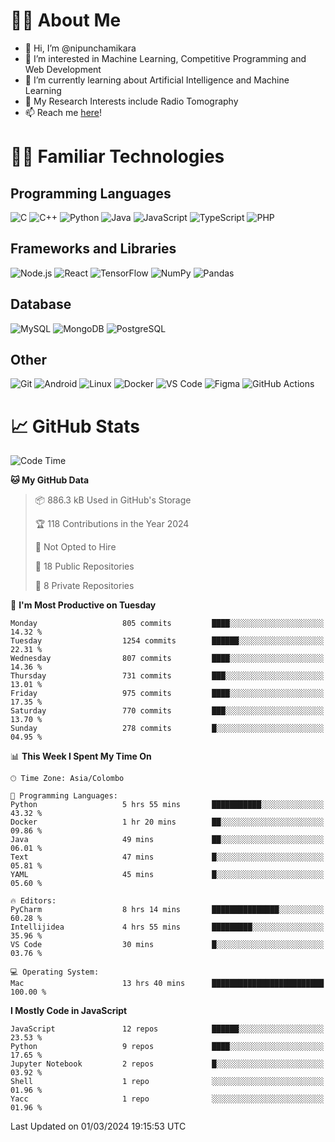 # 🙋‍♂️ About Me
- 👋 Hi, I’m @nipunchamikara
- 👀 I’m interested in Machine Learning, Competitive Programming and Web Development
- 🌱 I’m currently learning about Artificial Intelligence and Machine Learning
- 📜 My Research Interests include Radio Tomography
- 📫 Reach me [here](mailto:nipunchamikara@yahoo.com)!

# 👨‍💻 Familiar Technologies

## Programming Languages
![C](https://img.icons8.com/color/48/000000/c-programming.png "C")
![C++](https://img.icons8.com/color/48/000000/c-plus-plus-logo.png "C++")
![Python](https://img.icons8.com/color/48/000000/python.png "Python")
![Java](https://img.icons8.com/color/48/000000/java-coffee-cup-logo.png "Java")
![JavaScript](https://img.icons8.com/color/48/000000/javascript.png "JavaScript")
![TypeScript](https://img.icons8.com/color/48/000000/typescript.png "TypeScript")
![PHP](https://img.icons8.com/officel/48/000000/php-logo.png "PHP")

## Frameworks and Libraries
![Node.js](https://img.icons8.com/color/48/000000/nodejs.png "Node.js")
![React](https://img.icons8.com/officel/48/000000/react.png "React")
![TensorFlow](https://img.icons8.com/color/48/000000/tensorflow.png "TensorFlow")
![NumPy](https://img.icons8.com/color/48/000000/numpy.png "NumPy")
![Pandas](https://img.icons8.com/color/48/000000/pandas.png "Pandas")

## Database
![MySQL](https://img.icons8.com/color/48/000000/mysql-logo.png "MySQL")
![MongoDB](https://img.icons8.com/color/48/000000/mongodb.png "MongoDB")
![PostgreSQL](https://img.icons8.com/color/48/000000/postgreesql.png "PostgreSQL")

## Other
![Git](https://img.icons8.com/color/48/000000/git.png "Git")
![Android](https://img.icons8.com/color/48/000000/android-os.png "Android")
![Linux](https://img.icons8.com/color/48/000000/linux.png "Linux")
![Docker](https://img.icons8.com/color/48/000000/docker.png "Docker")
![VS Code](https://img.icons8.com/color/48/000000/visual-studio-code-2019.png "VS Code")
![Figma](https://img.icons8.com/color/48/000000/figma.png "Figma")
![GitHub Actions](https://img.icons8.com/color/48/000000/github.png "GitHub Actions")

# 📈 GitHub Stats

<!--START_SECTION:waka-->
![Code Time](http://img.shields.io/badge/Code%20Time-502%20hrs%2020%20mins-blue)

**🐱 My GitHub Data** 

> 📦 886.3 kB Used in GitHub's Storage 
 > 
> 🏆 118 Contributions in the Year 2024
 > 
> 🚫 Not Opted to Hire
 > 
> 📜 18 Public Repositories 
 > 
> 🔑 8 Private Repositories 
 > 
📅 **I'm Most Productive on Tuesday** 

```text
Monday                   805 commits         ████░░░░░░░░░░░░░░░░░░░░░   14.32 % 
Tuesday                  1254 commits        ██████░░░░░░░░░░░░░░░░░░░   22.31 % 
Wednesday                807 commits         ████░░░░░░░░░░░░░░░░░░░░░   14.36 % 
Thursday                 731 commits         ███░░░░░░░░░░░░░░░░░░░░░░   13.01 % 
Friday                   975 commits         ████░░░░░░░░░░░░░░░░░░░░░   17.35 % 
Saturday                 770 commits         ███░░░░░░░░░░░░░░░░░░░░░░   13.70 % 
Sunday                   278 commits         █░░░░░░░░░░░░░░░░░░░░░░░░   04.95 % 
```


📊 **This Week I Spent My Time On** 

```text
🕑︎ Time Zone: Asia/Colombo

💬 Programming Languages: 
Python                   5 hrs 55 mins       ███████████░░░░░░░░░░░░░░   43.32 % 
Docker                   1 hr 20 mins        ██░░░░░░░░░░░░░░░░░░░░░░░   09.86 % 
Java                     49 mins             ██░░░░░░░░░░░░░░░░░░░░░░░   06.01 % 
Text                     47 mins             █░░░░░░░░░░░░░░░░░░░░░░░░   05.81 % 
YAML                     45 mins             █░░░░░░░░░░░░░░░░░░░░░░░░   05.60 % 

🔥 Editors: 
PyCharm                  8 hrs 14 mins       ███████████████░░░░░░░░░░   60.28 % 
Intellijidea             4 hrs 55 mins       █████████░░░░░░░░░░░░░░░░   35.96 % 
VS Code                  30 mins             █░░░░░░░░░░░░░░░░░░░░░░░░   03.76 % 

💻 Operating System: 
Mac                      13 hrs 40 mins      █████████████████████████   100.00 % 
```

**I Mostly Code in JavaScript** 

```text
JavaScript               12 repos            ██████░░░░░░░░░░░░░░░░░░░   23.53 % 
Python                   9 repos             ████░░░░░░░░░░░░░░░░░░░░░   17.65 % 
Jupyter Notebook         2 repos             █░░░░░░░░░░░░░░░░░░░░░░░░   03.92 % 
Shell                    1 repo              ░░░░░░░░░░░░░░░░░░░░░░░░░   01.96 % 
Yacc                     1 repo              ░░░░░░░░░░░░░░░░░░░░░░░░░   01.96 % 
```




 Last Updated on 01/03/2024 19:15:53 UTC
<!--END_SECTION:waka-->

